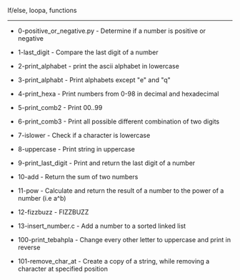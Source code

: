 If/else, loopa, functions


----------------------------------


- 0-positive_or_negative.py - Determine if a number is positive or negative


- 1-last_digit - Compare the last digit of a number


- 2-print_alphabet - print the ascii alphabet in lowercase


- 3-print_alphabt - Print alphabets except "e" and "q"


- 4-print_hexa - Print numbers from 0-98 in decimal and hexadecimal


- 5-print_comb2 - Print 00..99


- 6-print_comb3 - Print all possible different combination of two digits


- 7-islower - Check if a character is lowercase


- 8-uppercase - Print string in uppercase


- 9-print_last_digit - Print and return the last digit of a number


- 10-add - Return the sum of two numbers


- 11-pow - Calculate and return the result of a number to the power of a number (i.e a^b)


- 12-fizzbuzz - FIZZBUZZ


- 13-insert_number.c - Add a number to a sorted linked list


- 100-print_tebahpla - Change every other letter to uppercase and print in reverse


- 101-remove_char_at - Create a copy of a string, while removing a character at specified position


